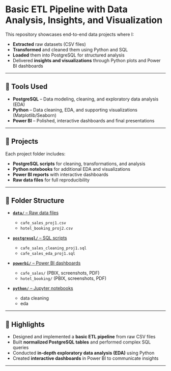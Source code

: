 # Basic ETL Pipeline with Data Analysis, Insights, and Visualization

This repository showcases end-to-end data projects where I:  
- **Extracted** raw datasets (CSV files)  
- **Transformed** and cleaned them using Python and SQL  
- **Loaded** them into PostgreSQL for structured analysis  
- Delivered **insights and visualizations** through Python plots and Power BI dashboards  

---

## 🔹 Tools Used
- **PostgreSQL** – Data modeling, cleaning, and exploratory data analysis (EDA)  
- **Python** – Data cleaning, EDA, and supporting visualizations (Matplotlib/Seaborn)  
- **Power BI** – Polished, interactive dashboards and final presentations  

---

## 🔹 Projects
Each project folder includes:  
- **PostgreSQL scripts** for cleaning, transformations, and analysis  
- **Python notebooks** for additional EDA and visualizations  
- **Power BI reports** with interactive dashboards  
- **Raw data files** for full reproducibility  

---

## 🔹 Folder Structure

- [**`data/`** – Raw data files](https://github.com/FeaInGithub/data-analysis/tree/main/data)  
  - `cafe_sales_proj1.csv`  
  - `hotel_booking_proj2.csv`  

- [**`postgresql/`** – SQL scripts](https://github.com/FeaInGithub/data-analysis/tree/main/postgresql)  
  - `cafe_sales_cleaning_proj1.sql`  
  - `cafe_sales_eda_proj1.sql`  

- [**`powerbi/`** – Power BI dashboards](https://github.com/FeaInGithub/data-analysis/tree/main/powerbi)  
  - `cafe_sales/` (PBIX, screenshots, PDF)  
  - `hotel_booking/` (PBIX, screenshots, PDF)  

- [**`python/`** – Jupyter notebooks](https://github.com/FeaInGithub/data-analysis/tree/main/python)  
  - data cleaning
  - eda

---

## 🔹 Highlights
- Designed and implemented a **basic ETL pipeline** from raw CSV files  
- Built **normalized PostgreSQL tables** and performed complex SQL queries  
- Conducted **in-depth exploratory data analysis (EDA)** using Python  
- Created **interactive dashboards** in Power BI to communicate insights  

---
